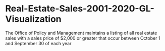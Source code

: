 # Real-Estate-Sales-2001-2020-GL-Visualization
The Office of Policy and Management maintains a listing of all real estate sales with a sales price of $2,000 or greater that occur between October 1 and September 30 of each year
